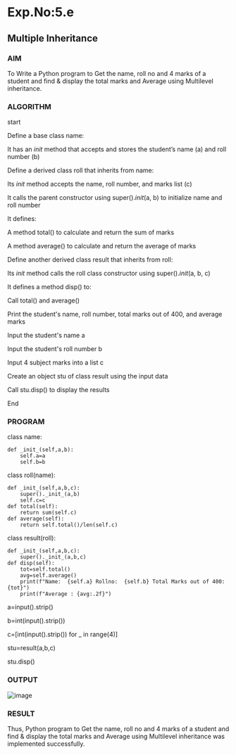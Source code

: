 # Exp.No:5.e
## Multiple Inheritance

### AIM  
To Write a Python program to Get the name, roll no and 4 marks of a student and find & display the total marks and Average using Multilevel inheritance.
### ALGORITHM

start

Define a base class name:

It has an _init_ method that accepts and stores the student’s name (a) and roll number (b)

Define a derived class roll that inherits from name:

Its _init_ method accepts the name, roll number, and marks list (c)

It calls the parent constructor using super()._init_(a, b) to initialize name and roll number

It defines:

A method total() to calculate and return the sum of marks

A method average() to calculate and return the average of marks

Define another derived class result that inherits from roll:

Its _init_ method calls the roll class constructor using super()._init_(a, b, c)

It defines a method disp() to:

Call total() and average()

Print the student's name, roll number, total marks out of 400, and average marks

Input the student's name a

Input the student's roll number b

Input 4 subject marks into a list c

Create an object stu of class result using the input data

Call stu.disp() to display the results

End

### PROGRAM
class name:

    def _init_(self,a,b):
        self.a=a
        self.b=b
class roll(name):

    def _init_(self,a,b,c):
        super()._init_(a,b)
        self.c=c
    def total(self):
        return sum(self.c)
    def average(self):
        return self.total()/len(self.c)
class result(roll):

    def _init_(self,a,b,c):
        super()._init_(a,b,c)
    def disp(self):
        tot=self.total()
        avg=self.average()
        print(f"Name:  {self.a} Rollno:  {self.b} Total Marks out of 400:  {tot}")
        print(f"Average : {avg:.2f}")
a=input().strip()

b=int(input().strip())

c=[int(input().strip()) for _ in range(4)]

stu=result(a,b,c)

stu.disp()

### OUTPUT
 ![image](https://github.com/user-attachments/assets/89a98120-070c-4dcb-9687-e4a038229f88)

### RESULT
Thus, Python program to Get the name, roll no and 4 marks of a student and find & display the total marks and Average using Multilevel inheritance was implemented successfully.
